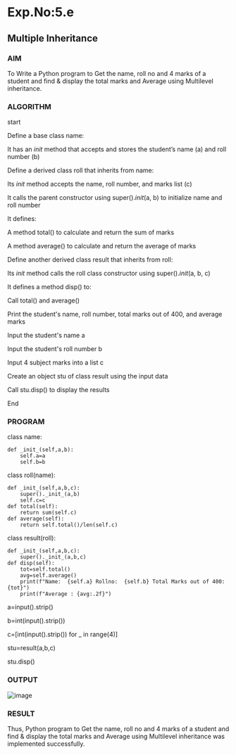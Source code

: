 # Exp.No:5.e
## Multiple Inheritance

### AIM  
To Write a Python program to Get the name, roll no and 4 marks of a student and find & display the total marks and Average using Multilevel inheritance.
### ALGORITHM

start

Define a base class name:

It has an _init_ method that accepts and stores the student’s name (a) and roll number (b)

Define a derived class roll that inherits from name:

Its _init_ method accepts the name, roll number, and marks list (c)

It calls the parent constructor using super()._init_(a, b) to initialize name and roll number

It defines:

A method total() to calculate and return the sum of marks

A method average() to calculate and return the average of marks

Define another derived class result that inherits from roll:

Its _init_ method calls the roll class constructor using super()._init_(a, b, c)

It defines a method disp() to:

Call total() and average()

Print the student's name, roll number, total marks out of 400, and average marks

Input the student's name a

Input the student's roll number b

Input 4 subject marks into a list c

Create an object stu of class result using the input data

Call stu.disp() to display the results

End

### PROGRAM
class name:

    def _init_(self,a,b):
        self.a=a
        self.b=b
class roll(name):

    def _init_(self,a,b,c):
        super()._init_(a,b)
        self.c=c
    def total(self):
        return sum(self.c)
    def average(self):
        return self.total()/len(self.c)
class result(roll):

    def _init_(self,a,b,c):
        super()._init_(a,b,c)
    def disp(self):
        tot=self.total()
        avg=self.average()
        print(f"Name:  {self.a} Rollno:  {self.b} Total Marks out of 400:  {tot}")
        print(f"Average : {avg:.2f}")
a=input().strip()

b=int(input().strip())

c=[int(input().strip()) for _ in range(4)]

stu=result(a,b,c)

stu.disp()

### OUTPUT
 ![image](https://github.com/user-attachments/assets/89a98120-070c-4dcb-9687-e4a038229f88)

### RESULT
Thus, Python program to Get the name, roll no and 4 marks of a student and find & display the total marks and Average using Multilevel inheritance was implemented successfully.
